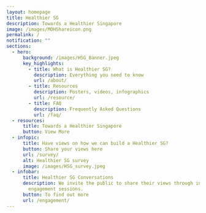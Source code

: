 ```yaml
---
layout: homepage
title: Healthier SG
description: Towards a Healthier Singapore
image: /images/MOHShareicon.png
permalink: /
notification: ""
sections:
  - hero:
      background: /images/HSG_Banner.jpeg
      key_highlights:
        - title: What is Healthier SG?
          description: Everything you need to know
          url: /about/
        - title: Resources
          description: Posters, videos, infographics
          url: /resource/
        - title: FAQ
          description: Frequently Asked Questions
          url: /faq/
  - resources:
      title: Towards a Healthier Singapore
      button: View More
  - infopic:
      title: Have views on how we can build a Healthier SG?
      button: Share your views here
      url: /survey/
      alt: Healthier SG survey
      image: /images/HSG_survey.jpeg
  - infobar:
      title: Healthier SG Conversations
      description: We invite the public to share their views through in-person
        engagement sessions.
      button: To find out more
      url: /engagement/
---
```

